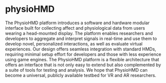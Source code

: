 # physioHMD
The  PhysioHMD platform introduces a software and hardware modular interface built for collecting affect and physiological data from users wearing a head-mounted display. The platform enables researchers and developers to aggregate and interpret signals in real-time and use them to develop novel, personalized interactions, as well as evaluate virtual experiences. Our design offers seamless integration with standard HMDs, requiring minimal setup effort for developers and those with less experience using game engines. The PhysioHMD platform is a flexible architecture that offers an interface that is not only easy to extend but also complemented by a suite of tools for testing and analysis. We hope that PhysioHMD can become a universal, publicly available testbed for VR and AR researchers.
